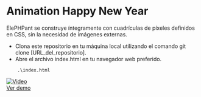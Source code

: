 # Animation Happy New Year
ElePHPant se construye íntegramente con cuadrículas de píxeles definidos en CSS, sin la necesidad de imágenes externas.

- Clona este repositorio en tu máquina local utilizando el comando git clone [URL_del_repositorio].
- Abre el archivo index.html en tu navegador web preferido.

```
    .\index.html
```
[![Video](https://img.youtube.com/vi/ZF8EM4pk9QM/0.jpg)](https://www.youtube.com/watch?v=ZF8EM4pk9QM)  
[Ver demo](https://www.youtube.com/watch?v=ZF8EM4pk9QM)
